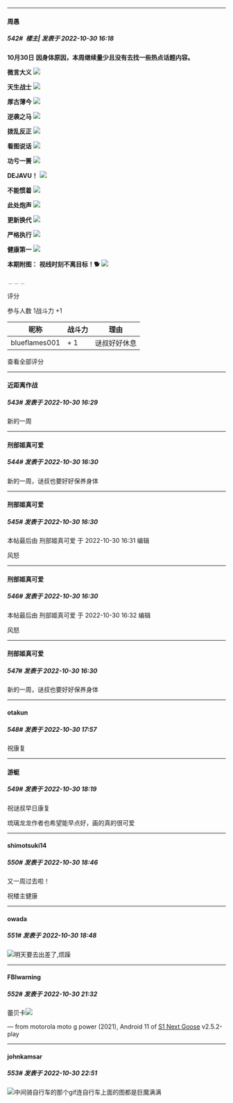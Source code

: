 

*****

####  周愚  
##### 542#         楼主| 发表于 2022-10-30 16:18

<strong>10月30日</strong>
<strong>因身体原因，本周继续量少且没有去找一些热点话题内容。</strong>

<strong>微言大义</strong>
<strong><img src="https://p.sda1.dev/8/f7352931490205e8a12095f582658780/life.png" referrerpolicy="no-referrer"></strong>

<strong>天生战士</strong>
<strong><img src="https://p.sda1.dev/8/02494bd2c9529a4db9a457ba372350bd/cham.jpg" referrerpolicy="no-referrer"></strong>

<strong>厚古薄今</strong>
<strong><img src="https://p.sda1.dev/8/c5e098205a9196df0baff67229ed5704/backrooms.png" referrerpolicy="no-referrer"></strong>

<strong>逆袭之马</strong>
<strong><img src="https://p.sda1.dev/8/1eaf2707d268c934dc20aef9051b9c4f/char.png" referrerpolicy="no-referrer"></strong>

<strong>拨乱反正</strong>
<strong><img src="https://p.sda1.dev/8/e8268b9e2fc2aeae4efec5acac0c9512/cyber.png" referrerpolicy="no-referrer"></strong>

<strong>看图说话</strong>
<strong><img src="https://p.sda1.dev/8/e7ec93eb5497ab6f909482f0c182204e/crazy.jpg" referrerpolicy="no-referrer"></strong>

<strong>功亏一篑</strong>
<strong><img src="https://p.sda1.dev/8/6a09fcdb0cd6a0d42a6b9a08da70a0de/dirty.png" referrerpolicy="no-referrer"></strong>

<strong>DEJAVU！</strong>
<strong><img src="https://p.sda1.dev/8/db39530d36c8d2b2faf690bc6575439c/drift.gif" referrerpolicy="no-referrer"></strong>

<strong>不能惯着</strong>
<strong><img src="https://p.sda1.dev/8/780077780fa84fd2d6f78d9b5eccb8ee/interview.png" referrerpolicy="no-referrer"></strong>

<strong>此处炮声</strong>
<strong><img src="https://p.sda1.dev/8/a9cd92cc21b244271638c217ff79590f/music.jpg" referrerpolicy="no-referrer"></strong>

<strong>更新换代</strong>
<strong><img src="https://p.sda1.dev/8/43a710d098f68435daa1ecd8db1eefeb/nvd.gif" referrerpolicy="no-referrer"></strong>

<strong>严格执行</strong>
<strong><img src="https://p.sda1.dev/8/a12326f25493581921e3b3d84e498c39/pin.jpg" referrerpolicy="no-referrer"></strong>

<strong>健康第一</strong>
<strong><img src="https://p.sda1.dev/8/206e3621d5e96869f25959ddb92e6fa9/ruri.png" referrerpolicy="no-referrer"></strong>

<strong>本期附图：</strong>
<strong>视线时刻不离目标！🐕</strong>
<strong><img src="https://p.sda1.dev/8/514763417803cab66e5131a9145b442f/splash.gif" referrerpolicy="no-referrer"></strong>

﹍﹍﹍

评分

 参与人数 1战斗力 +1

|昵称|战斗力|理由|
|----|---|---|
| blueflames001| + 1|谜叔好好休息|

查看全部评分



*****

####  近距离作战  
##### 543#       发表于 2022-10-30 16:29

新的一周

*****

####  刑部姬真可爱  
##### 544#       发表于 2022-10-30 16:30

新的一周，谜叔也要好好保养身体

*****

####  刑部姬真可爱  
##### 545#       发表于 2022-10-30 16:30

 本帖最后由 刑部姬真可爱 于 2022-10-30 16:31 编辑 

风怒

*****

####  刑部姬真可爱  
##### 546#       发表于 2022-10-30 16:30

 本帖最后由 刑部姬真可爱 于 2022-10-30 16:32 编辑 

风怒

*****

####  刑部姬真可爱  
##### 547#       发表于 2022-10-30 16:30

新的一周，谜叔也要好好保养身体



*****

####  otakun  
##### 548#       发表于 2022-10-30 17:57

祝康复



*****

####  游蜓  
##### 549#       发表于 2022-10-30 18:19

祝谜叔早日康复

琉璃龙龙作者也希望能早点好，画的真的很可爱



*****

####  shimotsuki14  
##### 550#       发表于 2022-10-30 18:46

又一周过去啦！

祝楼主健康

*****

####  owada  
##### 551#       发表于 2022-10-30 18:48

<img src="https://static.saraba1st.com/image/smiley/face2017/001.png" referrerpolicy="no-referrer">明天要去出差了,烦躁



*****

####  FBIwarning  
##### 552#       发表于 2022-10-30 21:32

蕾贝卡<img src="https://static.saraba1st.com/image/smiley/face2017/136.png" referrerpolicy="no-referrer">

— from motorola moto g power (2021), Android 11 of [S1 Next Goose](https://pan.baidu.com/s/1mi43uRm) v2.5.2-play



*****

####  johnkamsar  
##### 553#       发表于 2022-10-30 22:51

<img src="https://static.saraba1st.com/image/smiley/face2017/067.png" referrerpolicy="no-referrer">中间骑自行车的那个gif连自行车上面的图都是巨魔满满

